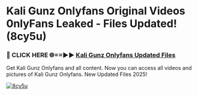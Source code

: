 # Kali Gunz Onlyfans Original Videos 0nlyFans Leaked - Files Updated! (8cy5u)

<h3>🔴 CLICK HERE 🌐==►► <a href="https://best4dudes.click/HH4t6V" rel="nofollow">Kali Gunz Onlyfans Updated Files</a></h3>

Get Kali Gunz Onlyfans and all content. Now you can access all videos and pictures of Kali Gunz Onlyfans. New Updated Files 2025!

[![8cy5u](https://github.com/user-attachments/assets/8c521d6e-e6e3-4a75-9320-d58ab9d79d5b)](https://best4dudes.click/HH4t6V)
